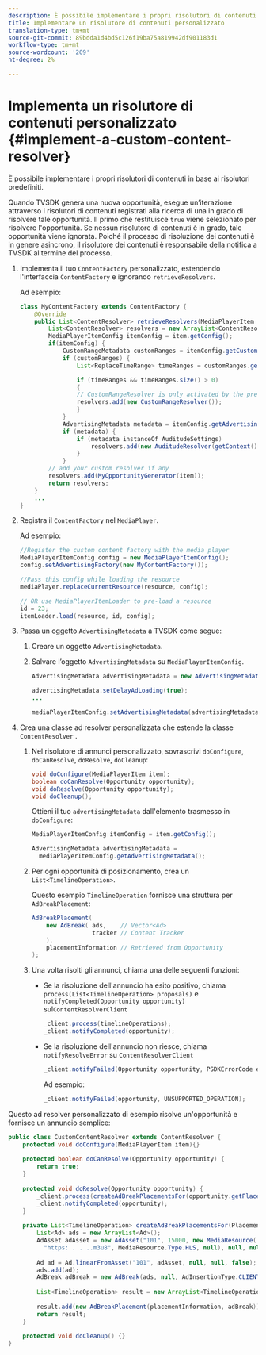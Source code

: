```yaml
---
description: È possibile implementare i propri risolutori di contenuti in base ai risolutori predefiniti.
title: Implementare un risolutore di contenuti personalizzato
translation-type: tm+mt
source-git-commit: 89bdda1d4bd5c126f19ba75a819942df901183d1
workflow-type: tm+mt
source-wordcount: '209'
ht-degree: 2%

---
```



# Implementa un risolutore di contenuti personalizzato {#implement-a-custom-content-resolver}

È possibile implementare i propri risolutori di contenuti in base ai risolutori predefiniti.

Quando TVSDK genera una nuova opportunità, esegue un’iterazione attraverso i risolutori di contenuti registrati alla ricerca di una in grado di risolvere tale opportunità. Il primo che restituisce `true` viene selezionato per risolvere l&#39;opportunità. Se nessun risolutore di contenuti è in grado, tale opportunità viene ignorata. Poiché il processo di risoluzione dei contenuti è in genere asincrono, il risolutore dei contenuti è responsabile della notifica a TVSDK al termine del processo.

1. Implementa il tuo `ContentFactory` personalizzato, estendendo l&#39;interfaccia `ContentFactory` e ignorando `retrieveResolvers`.

   Ad esempio:

   ```java
   class MyContentFactory extends ContentFactory { 
       @Override 
       public List<ContentResolver> retrieveResolvers(MediaPlayerItem item) { 
           List<ContentResolver> resolvers = new ArrayList<ContentResolver>(); 
           MediaPlayerItemConfig itemConfig = item.getConfig(); 
           if(itemConfig) { 
               CustomRangeMetadata customRanges = itemConfig.getCustomRangeMetadata(); 
               if (customRanges) { 
                   List<ReplaceTimeRange> timeRanges = customRanges.getTimeRangeList(); 
   
                   if (timeRanges && timeRanges.size() > 0) 
                   { 
                   // CustomRangeResolver is only activated by the presence of CustomRanges in configuration 
                   resolvers.add(new CustomRangeResolver()); 
                   } 
               } 
               AdvertisingMetadata metadata = itemConfig.getAdvertisingMetadata(); 
               if (metadata) { 
                   if (metadata instanceOf AuditudeSettings)  
                       resolvers.add(new AuditudeResolver(getContext());    
                   } 
               } 
           // add your custom resolver if any 
           resolvers.add(MyOpportunityGenerator(item)); 
           return resolvers; 
       } 
       ... 
   } 
   ```

1. Registra il `ContentFactory` nel `MediaPlayer`.

   Ad esempio:

   ```java
   //Register the custom content factory with the media player 
   MediaPlayerItemConfig config = new MediaPlayerItemConfig(); 
   config.setAdvertisingFactory(new MyContentFactory()); 
   
   //Pass this config while loading the resource 
   mediaPlayer.replaceCurrentResource(resource, config); 
   
   // OR use MediaPlayerItemLoader to pre-load a resource 
   id = 23; 
   itemLoader.load(resource, id, config);
   ```

1. Passa un oggetto `AdvertisingMetadata` a TVSDK come segue:
   1. Creare un oggetto `AdvertisingMetadata`.
   1. Salvare l’oggetto `AdvertisingMetadata` su `MediaPlayerItemConfig`.

      ```java
      AdvertisingMetadata advertisingMetadata = new AdvertisingMetadata(); 
      
      advertisingMetadata.setDelayAdLoading(true); 
      ... 
      
      mediaPlayerItemConfig.setAdvertisingMetadata(advertisingMetadata); 
      ```

1. Crea una classe ad resolver personalizzata che estende la classe `ContentResolver` .
   1. Nel risolutore di annunci personalizzato, sovrascrivi `doConfigure`, `doCanResolve`, `doResolve`, `doCleanup`:

      ```java
      void doConfigure(MediaPlayerItem item); 
      boolean doCanResolve(Opportunity opportunity); 
      void doResolve(Opportunity opportunity); 
      void doCleanup();
      ```

      Ottieni il tuo `advertisingMetadata` dall&#39;elemento trasmesso in `doConfigure`:

      ```java
      MediaPlayerItemConfig itemConfig = item.getConfig(); 
      
      AdvertisingMetadata advertisingMetadata =  
        mediaPlayerItemConfig.getAdvertisingMetadata(); 
      ```

   1. Per ogni opportunità di posizionamento, crea un `List<TimelineOperation>`.

      Questo esempio `TimelineOperation` fornisce una struttura per `AdBreakPlacement`:

      ```java
      AdBreakPlacement( 
          new AdBreak( ads,    // Vector<Ad> 
                       tracker // Content Tracker 
          ), 
          placementInformation // Retrieved from Opportunity 
      ); 
      ```

   1. Una volta risolti gli annunci, chiama una delle seguenti funzioni:

      * Se la risoluzione dell&#39;annuncio ha esito positivo, chiama `process(List<TimelineOperation> proposals)` e `notifyCompleted(Opportunity opportunity)` sul`ContentResolverClient`

         ```java
         _client.process(timelineOperations); 
         _client.notifyCompleted(opportunity); 
         ```

      * Se la risoluzione dell&#39;annuncio non riesce, chiama `notifyResolveError` su `ContentResolverClient`

         ```java
         _client.notifyFailed(Opportunity opportunity, PSDKErrorCode error);
         ```

         Ad esempio:

         ```java
         _client.notifyFailed(opportunity, UNSUPPORTED_OPERATION);
         ```

<!--<a id="example_463B718749504A978F0B887786844C39"></a>-->

Questo ad resolver personalizzato di esempio risolve un&#39;opportunità e fornisce un annuncio semplice:

```java
public class CustomContentResolver extends ContentResolver { 
    protected void doConfigure(MediaPlayerItem item){} 
 
    protected boolean doCanResolve(Opportunity opportunity) {  
        return true;  
    } 
 
    protected void doResolve(Opportunity opportunity) { 
        _client.process(createAdBreakPlacementsFor(opportunity.getPlacement())); 
        _client.notifyCompleted(opportunity); 
    } 
 
    private List<TimelineOperation> createAdBreakPlacementsFor(Placement placementInformation) { 
        List<Ad> ads = new ArrayList<Ad>(); 
        AdAsset adAsset = new AdAsset("101", 15000, new MediaResource( 
          "https: . . ..m3u8", MediaResource.Type.HLS, null), null, null); 
 
        Ad ad = Ad.linearFromAsset("101", adAsset, null, null, false); 
        ads.add(ad); 
        AdBreak adBreak = new AdBreak(ads, null, AdInsertionType.CLIENT_INSERTED); 
 
        List<TimelineOperation> result = new ArrayList<TimelineOperation>(); 
 
        result.add(new AdBreakPlacement(placementInformation, adBreak)); 
        return result; 
    } 
 
    protected void doCleanup() {} 
} 
```

